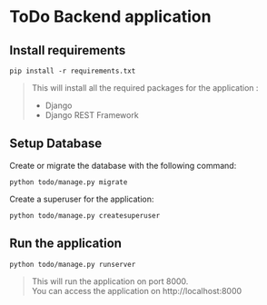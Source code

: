 # ToDo Backend application

## Install requirements
```
pip install -r requirements.txt
```
> This will install all the required packages for the application :
> - Django
> - Django REST Framework


## Setup Database

Create or migrate the database with the following command:
```
python todo/manage.py migrate
```

Create a superuser for the application:
```
python todo/manage.py createsuperuser
```


## Run the application
```
python todo/manage.py runserver
```
> This will run the application on port 8000.  
> You can access the application on http://localhost:8000